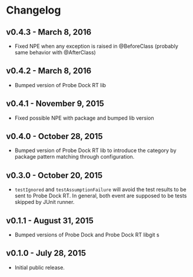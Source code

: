 # Changelog

## v0.4.3 - March 8, 2016

* Fixed NPE when any exception is raised in @BeforeClass (probably same behavior with @AfterClass)

## v0.4.2 - March 8, 2016

* Bumped version of Probe Dock RT lib

## v0.4.1 - November 9, 2015

* Fixed possible NPE with package and bumped lib version

## v0.4.0 - October 28, 2015

* Bumped version of Probe Dock RT lib to introduce the category by package pattern matching through configuration.

## v0.3.0 - October 20, 2015

* `testIgnored` and `testAssumptionFailure` will avoid the test results to be sent to Probe Dock RT. In general, both event are supposed to be tests skipped by JUnit runner.

## v0.1.1 - August 31, 2015

* Bumped versions of Probe Dock and Probe Dock RT libgit s

## v0.1.0 - July 28, 2015

* Initial public release.

